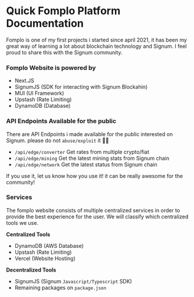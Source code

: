# Quick Fomplo Platform Documentation

Fomplo is one of my first projects i started since april 2021, it has been my great way of learning a lot about blockchain technology and Signum. I feel proud to share this with the Signum community.

### Fomplo Website is powered by

- Next.JS
- SignumJS (SDK for interacting with Signum Blockahin)
- MUI (UI Framework)
- Upstash (Rate Limiting)
- DynamoDB (Database)

### API Endpoints Available for the public

There are API Endpoints i made available for the public interested on Signum. please do not `abuse/exploit` it 🙏🏻

- `/api/edge/converter` Get rates from multiple crypto/fiat
- `/api/edge/mining` Get the latest mining stats from Signum chain
- `/api/edge/network` Get the latest status from Signum chain

If you use it, let us know how you use it! it can be really awesome for the community!

### Services

The fomplo website consists of multiple centralized services in order to provide the best experience for the user. We will classify which centralized tools we use.

**Centralized Tools**

- DynamoDB (AWS Database)
- Upstash (Rate Limiting)
- Vercel (Website Hosting)

**Decentralized Tools**

- SignumJS (Signum `Javascript/Typescript` SDK)
- Remaining packages on `package.json`
